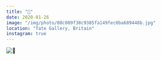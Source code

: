 ```yaml
---
title: "👻"
date: 2020-01-26
image: "/img/photo/00c009f38c9385fa149fec0ba689448b.jpg"
location: "Tate Gallery, Britain"
instagram: true
---
```


![👻](/img/photo/00c009f38c9385fa149fec0ba689448b.jpg)
